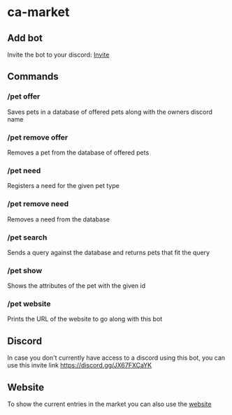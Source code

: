# ca-market

## Add bot
Invite the bot to your discord: [Invite](https://discord.com/api/oauth2/authorize?client_id=1002659405025788035&permissions=2048&scope=applications.commands%20bot)

## Commands

### /pet offer 
Saves pets in a database of offered pets along with the owners discord name

### /pet remove offer
Removes a pet from the database of offered pets

### /pet need
Registers a need for the given pet type

### /pet remove need
Removes a need from the database

### /pet search
Sends a query against the database and returns pets that fit the query

### /pet show
Shows the attributes of the pet with the given id

### /pet website
Prints the URL of the website to go along with this bot

## Discord
In case you don't currently have access to a discord using this bot, you can use this invite link
https://discord.gg/JX67FXCaYK

## Website
To show the current entries in the market you can also use the [website](https://ca-page-81b2e.web.app)
